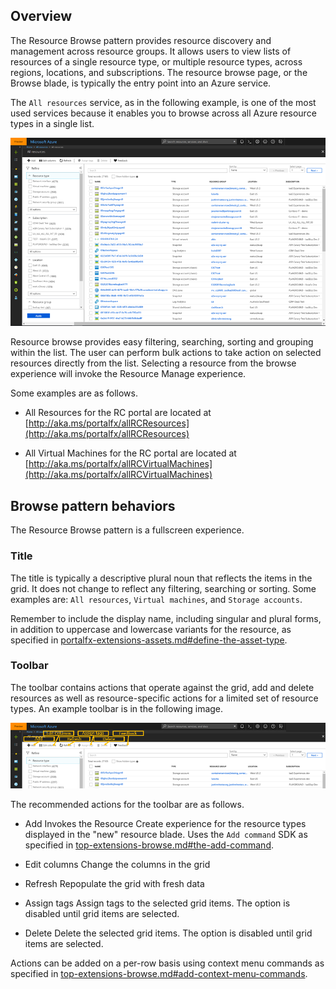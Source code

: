 
<a name="overview"></a>
## Overview

The Resource Browse pattern provides resource discovery and management across resource groups. It allows users to view lists of resources of a single resource type, or multiple resource types, across regions, locations, and subscriptions.  The resource browse page, or the Browse blade, is typically the entry point into an Azure service.

The `All resources` service, as in the following example, is one of the most used services because it enables you to browse across all Azure resource types in a single list.  
  
![alt-text](../media/top-extensions-resources/allResources.png "All resources – unfiltered")
  
Resource browse provides easy filtering, searching, sorting and grouping within the list.  The user can perform bulk actions to take action on selected resources directly from the list.  Selecting a resource from the browse experience will invoke the Resource Manage experience.

Some examples are as follows.

* All Resources for the RC portal are located at   [http://aka.ms/portalfx/allRCResources](http://aka.ms/portalfx/allRCResources)

* All Virtual Machines for the RC portal are located at  [http://aka.ms/portalfx/allRCVirtualMachines](http://aka.ms/portalfx/allRCVirtualMachines)


<a name="browse-pattern-behaviors"></a>
## Browse pattern behaviors

The Resource Browse pattern is a fullscreen experience.

<a name="browse-pattern-behaviors-title"></a>
### Title

The title is typically a descriptive plural noun that reflects the items in the grid.  It does not change to reflect any filtering, searching or sorting. Some examples are: `All resources`, `Virtual machines`, and `Storage accounts`. 

Remember to include the display name, including singular and plural forms, in addition to uppercase and lowercase variants for the resource, as specified in [portalfx-extensions-assets.md#define-the-asset-type](portalfx-extensions-assets.md#define-the-asset-type).

<a name="browse-pattern-behaviors-toolbar"></a>
### Toolbar

The toolbar contains actions that operate against the grid, add and delete resources as well as resource-specific actions for a limited set of resource types. An example toolbar is in the following image.

  
![alt-text](../media/top-extensions-resources/resources-toolbar.png "Toolbar")
  
The recommended actions for the toolbar are as follows.

* Add
    Invokes the Resource Create experience for the resource types displayed in the "new" resource blade.  Uses the `Add command` SDK as specified in [top-extensions-browse.md#the-add-command](top-extensions-browse.md#the-add-command).

* Edit columns
        Change the columns in the grid 

* Refresh
    Repopulate the grid with fresh data

* Assign tags
    Assign tags to the selected grid items.  The option is disabled until grid items are selected.

* Delete
    Delete the selected grid items.  The option is disabled until grid items are selected.

Actions can be added on a per-row basis using context menu commands as specified in [top-extensions-browse.md#add-context-menu-commands](top-extensions-browse.md#add-context-menu-commands).
